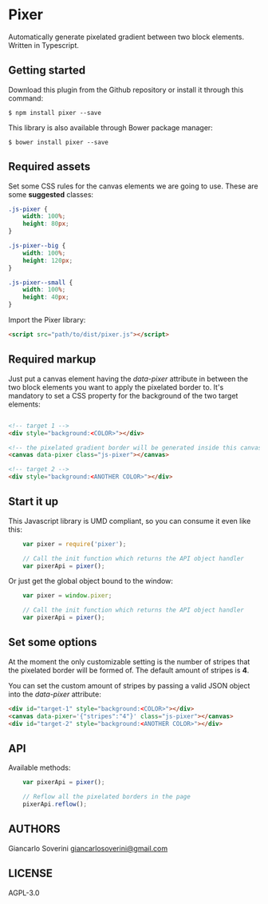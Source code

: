 # Pixer

Automatically generate pixelated gradient between two block elements.
Written in Typescript.

## Getting started

Download this plugin from the Github repository or install it through this command:

```
$ npm install pixer --save
```

This library is also available through Bower package manager:

```
$ bower install pixer --save
```

## Required assets

Set some CSS rules for the canvas elements we are going to use.
These are some **suggested** classes:

```css
.js-pixer {
	width: 100%;
	height: 80px;
}

.js-pixer--big {
	width: 100%;
	height: 120px;
}

.js-pixer--small {
	width: 100%;
	height: 40px;
}
```

Import the Pixer library:

```html
<script src="path/to/dist/pixer.js"></script>
```

## Required markup

Just put a canvas element having the *data-pixer* attribute in between the two block elements
you want to apply the pixelated border to.
It's mandatory to set a CSS property for the background of the two target elements:
```html

<!-- target 1 -->
<div style="background:<COLOR>"></div>

<!-- the pixelated gradient border will be generated inside this canvas -->
<canvas data-pixer class="js-pixer"></canvas>

<!-- target 2 -->
<div style="background:<ANOTHER COLOR>"></div>
```

## Start it up

This Javascript library is UMD compliant, so you can consume it even like this:

```javascript
	var pixer = require('pixer');

	// Call the init function which returns the API object handler
	var pixerApi = pixer();
```
Or just get the global object bound to the window:

```javascript
	var pixer = window.pixer;

	// Call the init function which returns the API object handler
	var pixerApi = pixer();
```

## Set some options

At the moment the only customizable setting is the number of stripes that the
pixelated border will be formed of.
The default amount of stripes is **4**.

You can set the custom amount of stripes by passing a valid JSON object into the
*data-pixer* attribute:

```html
<div id="target-1" style="background:<COLOR>"></div>
<canvas data-pixer='{"stripes":"4"}' class="js-pixer"></canvas>
<div id="target-2" style="background:<ANOTHER COLOR>"></div>
```


## API

Available methods:

```javascript
	var pixerApi = pixer();

	// Reflow all the pixelated borders in the page
	pixerApi.reflow();

```

## AUTHORS
Giancarlo Soverini <giancarlosoverini@gmail.com>

## LICENSE
AGPL-3.0
